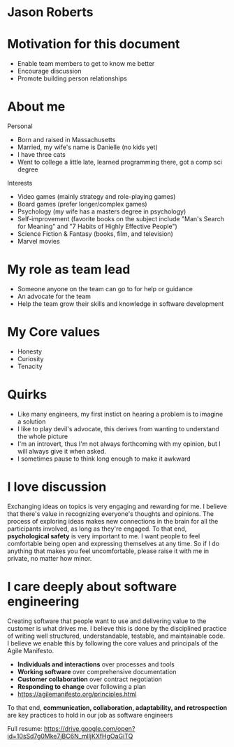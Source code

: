 # Jason Roberts

# Motivation for this document
* Enable team members to get to know me better
* Encourage discussion
* Promote building person relationships

# About me
Personal
* Born and raised in Massachusetts
* Married, my wife's name is Danielle (no kids yet)
* I have three cats
* Went to college a little late, learned programming there, got a comp sci degree

Interests
* Video games (mainly strategy and role-playing games)
* Board games (prefer longer/complex games)
* Psychology (my wife has a masters degree in psychology)
* Self-improvement (favorite books on the subject include "Man's Search for Meaning" and "7 Habits of Highly Effective People")
* Science Fiction & Fantasy (books, film, and television)
* Marvel movies

# My role as team lead
* Someone anyone on the team can go to for help or guidance
* An advocate for the team
* Help the team grow their skills and knowledge in software development

# My Core values
* Honesty
* Curiosity
* Tenacity

# Quirks
* Like many engineers, my first instict on hearing a problem is to imagine a solution
* I like to play devil's advocate, this derives from wanting to understand the whole picture
* I'm an introvert, thus I'm not always forthcoming with my opinion, but I will always give it when asked. 
* I sometimes pause to think long enough to make it awkward

# I love discussion
Exchanging ideas on topics is very engaging and rewarding for me. I believe that there's value in recognizing everyone's thoughts and opinions. The process of exploring ideas makes new connections in the brain for all the participants involved, as long as they're engaged. To that end, <b>psychological safety</b> is very important to me. I want people to feel comfortable being open and expressing themselves at any time. So if I do anything that makes you feel uncomfortable, please raise it with me in private, no matter how minor.

# I care deeply about software engineering
Creating software that people want to use and delivering value to the customer is what drives me. I believe this is done by the disciplined practice of writing well structured, understandable, testable, and maintainable code. I believe we enable this by following the core values and principals of the Agile Manifesto. 
* <b>Individuals and interactions</b> over processes and tools
* <b>Working software</b> over comprehensive documentation
* <b>Customer collaboration</b> over contract negotiation
* <b>Responding to change</b> over following a plan
* https://agilemanifesto.org/principles.html

To that end, <b>communication, collaboration, adaptability, and retrospection</b> are key practices to hold in our job as software engineers

Full resume:
https://drive.google.com/open?id=10sSd7g0Mke7jBC6N_mlljKXfHgOaGiTQ
